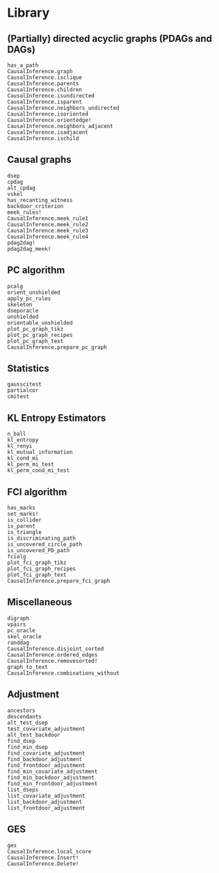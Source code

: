 # Library

## (Partially) directed acyclic graphs (PDAGs and DAGs)
```@docs
has_a_path
CausalInference.graph
CausalInference.isclique
CausalInference.parents
CausalInference.children
CausalInference.isundirected
CausalInference.isparent
CausalInference.neighbors_undirected
CausalInference.isoriented
CausalInference.orientedge!
CausalInference.neighbors_adjacent
CausalInference.isadjacent
CausalInference.ischild
```

## Causal graphs
```@docs
dsep
cpdag
alt_cpdag
vskel
has_recanting_witness
backdoor_criterion
meek_rules!
CausalInference.meek_rule1
CausalInference.meek_rule2
CausalInference.meek_rule3
CausalInference.meek_rule4
pdag2dag!
pdag2dag_meek!
```

## PC algorithm

```@docs
pcalg
orient_unshielded
apply_pc_rules
skeleton
dseporacle
unshielded
orientable_unshielded
plot_pc_graph_tikz
plot_pc_graph_recipes
plot_pc_graph_text
CausalInference.prepare_pc_graph
```

## Statistics

```@docs
gausscitest
partialcor
cmitest
```

## KL Entropy Estimators
```@docs
n_ball
kl_entropy
kl_renyi
kl_mutual_information
kl_cond_mi
kl_perm_mi_test
kl_perm_cond_mi_test
```
## FCI algorithm
```@docs
has_marks
set_marks!
is_collider
is_parent
is_triangle
is_discriminating_path
is_uncovered_circle_path
is_uncovered_PD_path
fcialg
plot_fci_graph_tikz
plot_fci_graph_recipes
plot_fci_graph_text
CausalInference.prepare_fci_graph
```

## Miscellaneous
```@docs
digraph
vpairs
pc_oracle
skel_oracle
randdag
CausalInference.disjoint_sorted
CausalInference.ordered_edges
CausalInference.removesorted!
graph_to_text
CausalInference.combinations_without
```

## Adjustment
```@docs
ancestors
descendants
alt_test_dsep
test_covariate_adjustment
alt_test_backdoor
find_dsep
find_min_dsep
find_covariate_adjustment
find_backdoor_adjustment
find_frontdoor_adjustment
find_min_covariate_adjustment
find_min_backdoor_adjustment
find_min_frontdoor_adjustment
list_dseps
list_covariate_adjustment
list_backdoor_adjustment
list_frontdoor_adjustment
```

## GES
```@docs
ges
CausalInference.local_score
CausalInference.Insert!
CausalInference.Delete!
```
